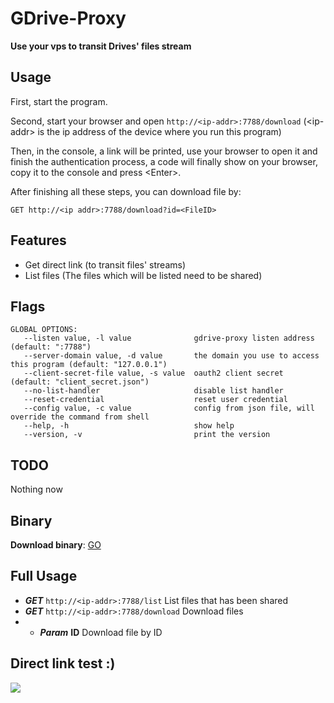 # GDrive-Proxy

**Use your vps to transit Drives' files stream**

## Usage
First, start the program.

Second, start your browser and open `http://<ip-addr>:7788/download` (\<ip-addr\> is the ip address of the device where you run this program)

Then, in the console, a link will be printed, use your browser to open it and finish the authentication process, a code will finally show on your browser, copy it to the console and press \<Enter\>.

After finishing all these steps, you can download file by:

```
GET http://<ip addr>:7788/download?id=<FileID>
```

## Features

* Get direct link (to transit files' streams)
* List files (The files which will be listed need to be shared)

## Flags

```
GLOBAL OPTIONS:
   --listen value, -l value              gdrive-proxy listen address (default: ":7788")
   --server-domain value, -d value       the domain you use to access this program (default: "127.0.0.1")
   --client-secret-file value, -s value  oauth2 client secret (default: "client_secret.json")
   --no-list-handler                     disable list handler
   --reset-credential                    reset user credential
   --config value, -c value              config from json file, will override the command from shell
   --help, -h                            show help
   --version, -v                         print the version
```

## TODO

Nothing now

## Binary

**Download binary**: [GO](http://mainserver.c4o.me:7788/download?id=0B37Qovaa8LUeSU5iZks1NG1MLWM)

## Full Usage

* _**GET**_ `http://<ip-addr>:7788/list` List files that has been shared
* _**GET**_ `http://<ip-addr>:7788/download` Download files
* * _**Param**_ **ID** Download file by ID

## Direct link test :)

![](http://mainserver.c4o.me:7788/download?id=0B37Qovaa8LUeZTV6TGtWaTZzZ2M)
